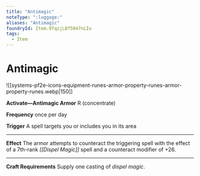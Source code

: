 ```yaml
---
title: "Antimagic"
noteType: ":luggage:"
aliases: "Antimagic"
foundryId: Item.9TqzjLBf5047nLIu
tags:
  - Item
---
```


# Antimagic
![[systems-pf2e-icons-equipment-runes-armor-property-runes-armor-property-runes.webp|150]]

**Activate—Antimagic Armor** R (concentrate)

**Frequency** once per day

**Trigger** A spell targets you or includes you in its area

* * *

**Effect** The armor attempts to counteract the triggering spell with the effect of a 7th-rank _[[Dispel Magic]]_ spell and a counteract modifier of +26.

* * *

**Craft Requirements** Supply one casting of _dispel magic_.
